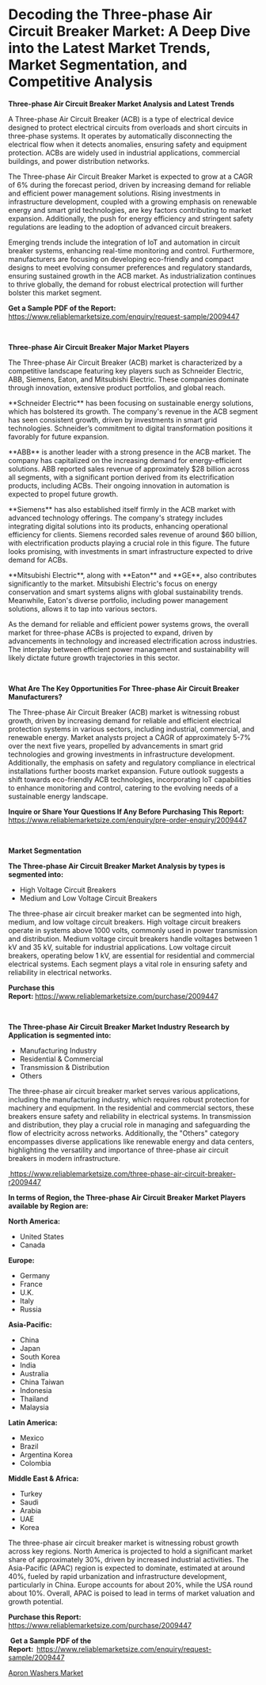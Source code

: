 <p><h1>Decoding the Three-phase Air Circuit Breaker Market: A Deep Dive into the Latest Market Trends, Market Segmentation, and Competitive Analysis</h1></p><p><strong>Three-phase Air Circuit Breaker Market Analysis and Latest Trends</strong></p>
<p><p>A Three-phase Air Circuit Breaker (ACB) is a type of electrical device designed to protect electrical circuits from overloads and short circuits in three-phase systems. It operates by automatically disconnecting the electrical flow when it detects anomalies, ensuring safety and equipment protection. ACBs are widely used in industrial applications, commercial buildings, and power distribution networks.</p><p>The Three-phase Air Circuit Breaker Market is expected to grow at a CAGR of 6% during the forecast period, driven by increasing demand for reliable and efficient power management solutions. Rising investments in infrastructure development, coupled with a growing emphasis on renewable energy and smart grid technologies, are key factors contributing to market expansion. Additionally, the push for energy efficiency and stringent safety regulations are leading to the adoption of advanced circuit breakers.</p><p>Emerging trends include the integration of IoT and automation in circuit breaker systems, enhancing real-time monitoring and control. Furthermore, manufacturers are focusing on developing eco-friendly and compact designs to meet evolving consumer preferences and regulatory standards, ensuring sustained growth in the ACB market. As industrialization continues to thrive globally, the demand for robust electrical protection will further bolster this market segment.</p></p>
<p><strong>Get a Sample PDF of the Report:&nbsp;</strong> <a href="https://www.reliablemarketsize.com/enquiry/request-sample/2009447?utm_campaign=2731&utm_medium=2&utm_source=Github&utm_content=ia&utm_term=02032025&utm_id=three-phase-air-circuit-breaker">https://www.reliablemarketsize.com/enquiry/request-sample/2009447</a></p>
<p>&nbsp;</p>
<p><strong>Three-phase Air Circuit Breaker Major Market Players</strong></p>
<p><p>The Three-phase Air Circuit Breaker (ACB) market is characterized by a competitive landscape featuring key players such as Schneider Electric, ABB, Siemens, Eaton, and Mitsubishi Electric. These companies dominate through innovation, extensive product portfolios, and global reach.</p><p>**Schneider Electric** has been focusing on sustainable energy solutions, which has bolstered its growth. The company's revenue in the ACB segment has seen consistent growth, driven by investments in smart grid technologies. Schneider’s commitment to digital transformation positions it favorably for future expansion.</p><p>**ABB** is another leader with a strong presence in the ACB market. The company has capitalized on the increasing demand for energy-efficient solutions. ABB reported sales revenue of approximately $28 billion across all segments, with a significant portion derived from its electrification products, including ACBs. Their ongoing innovation in automation is expected to propel future growth.</p><p>**Siemens** has also established itself firmly in the ACB market with advanced technology offerings. The company's strategy includes integrating digital solutions into its products, enhancing operational efficiency for clients. Siemens recorded sales revenue of around $60 billion, with electrification products playing a crucial role in this figure. The future looks promising, with investments in smart infrastructure expected to drive demand for ACBs.</p><p>**Mitsubishi Electric**, along with **Eaton** and **GE**, also contributes significantly to the market. Mitsubishi Electric's focus on energy conservation and smart systems aligns with global sustainability trends. Meanwhile, Eaton's diverse portfolio, including power management solutions, allows it to tap into various sectors.</p><p>As the demand for reliable and efficient power systems grows, the overall market for three-phase ACBs is projected to expand, driven by advancements in technology and increased electrification across industries. The interplay between efficient power management and sustainability will likely dictate future growth trajectories in this sector.</p></p>
<p>&nbsp;</p>
<p><strong>What Are The Key Opportunities For Three-phase Air Circuit Breaker Manufacturers?</strong></p>
<p><p>The Three-phase Air Circuit Breaker (ACB) market is witnessing robust growth, driven by increasing demand for reliable and efficient electrical protection systems in various sectors, including industrial, commercial, and renewable energy. Market analysts project a CAGR of approximately 5-7% over the next five years, propelled by advancements in smart grid technologies and growing investments in infrastructure development. Additionally, the emphasis on safety and regulatory compliance in electrical installations further boosts market expansion. Future outlook suggests a shift towards eco-friendly ACB technologies, incorporating IoT capabilities to enhance monitoring and control, catering to the evolving needs of a sustainable energy landscape.</p></p>
<p><strong>Inquire or Share Your Questions If Any Before Purchasing This Report:</strong> <a href="https://www.reliablemarketsize.com/enquiry/pre-order-enquiry/2009447?utm_campaign=2731&utm_medium=2&utm_source=Github&utm_content=ia&utm_term=02032025&utm_id=three-phase-air-circuit-breaker">https://www.reliablemarketsize.com/enquiry/pre-order-enquiry/2009447</a></p>
<p>&nbsp;</p>
<p><strong>Market Segmentation</strong></p>
<p><strong>The Three-phase Air Circuit Breaker Market Analysis by types is segmented into:</strong></p>
<p><ul><li>High Voltage Circuit Breakers</li><li>Medium and Low Voltage Circuit Breakers</li></ul></p>
<p><p>The three-phase air circuit breaker market can be segmented into high, medium, and low voltage circuit breakers. High voltage circuit breakers operate in systems above 1000 volts, commonly used in power transmission and distribution. Medium voltage circuit breakers handle voltages between 1 kV and 35 kV, suitable for industrial applications. Low voltage circuit breakers, operating below 1 kV, are essential for residential and commercial electrical systems. Each segment plays a vital role in ensuring safety and reliability in electrical networks.</p></p>
<p><strong>Purchase this Report:&nbsp;</strong><a href="https://www.reliablemarketsize.com/purchase/2009447?utm_campaign=2731&utm_medium=2&utm_source=Github&utm_content=ia&utm_term=02032025&utm_id=three-phase-air-circuit-breaker">https://www.reliablemarketsize.com/purchase/2009447</a></p>
<p>&nbsp;</p>
<p><strong>The Three-phase Air Circuit Breaker Market Industry Research by Application is segmented into:</strong></p>
<p><ul><li>Manufacturing Industry</li><li>Residential & Commercial</li><li>Transmission & Distribution</li><li>Others</li></ul></p>
<p><p>The three-phase air circuit breaker market serves various applications, including the manufacturing industry, which requires robust protection for machinery and equipment. In the residential and commercial sectors, these breakers ensure safety and reliability in electrical systems. In transmission and distribution, they play a crucial role in managing and safeguarding the flow of electricity across networks. Additionally, the "Others" category encompasses diverse applications like renewable energy and data centers, highlighting the versatility and importance of three-phase air circuit breakers in modern infrastructure.</p></p>
<p><a href="https://www.reliablemarketsize.com/three-phase-air-circuit-breaker-r2009447?utm_campaign=2731&utm_medium=2&utm_source=Github&utm_content=ia&utm_term=02032025&utm_id=three-phase-air-circuit-breaker">&nbsp;https://www.reliablemarketsize.com/three-phase-air-circuit-breaker-r2009447</a></p>
<p><strong>In terms of Region, the Three-phase Air Circuit Breaker Market Players available by Region are:</strong></p>
<p>
    <p> <strong> North America: </strong>
        <ul>
            <li>United States</li>
            <li>Canada</li>
        </ul>
        </p> 
    <p> <strong> Europe: </strong>
        <ul>
            <li>Germany</li>
            <li>France</li>
            <li>U.K.</li>
            <li>Italy</li>
            <li>Russia</li>
        </ul>
        </p> 
    <p> <strong> Asia-Pacific: </strong>
        <ul>
            <li>China</li>
            <li>Japan</li>
            <li>South Korea</li>
            <li>India</li>
            <li>Australia</li>
            <li>China Taiwan</li>
            <li>Indonesia</li>
            <li>Thailand</li>
            <li>Malaysia</li>
        </ul>
        </p> 
    <p> <strong> Latin America: </strong>
        <ul>
            <li>Mexico</li>
            <li>Brazil</li>
            <li>Argentina Korea</li>
            <li>Colombia</li>
        </ul>
        </p> 
    <p> <strong> Middle East & Africa: </strong>
        <ul>
            <li>Turkey</li>
            <li>Saudi</li>
            <li>Arabia</li>
            <li>UAE</li>
            <li>Korea</li>
        </ul>
    </p>
    </p>
<p><p>The three-phase air circuit breaker market is witnessing robust growth across key regions. North America is projected to hold a significant market share of approximately 30%, driven by increased industrial activities. The Asia-Pacific (APAC) region is expected to dominate, estimated at around 40%, fueled by rapid urbanization and infrastructure development, particularly in China. Europe accounts for about 20%, while the USA round about 10%. Overall, APAC is poised to lead in terms of market valuation and growth potential.</p></p>
<p><strong>Purchase this Report: </strong><a href="https://www.reliablemarketsize.com/purchase/2009447?utm_campaign=2731&utm_medium=2&utm_source=Github&utm_content=ia&utm_term=02032025&utm_id=three-phase-air-circuit-breaker">https://www.reliablemarketsize.com/purchase/2009447</a></p>
<p>&nbsp;<strong>Get a Sample PDF of the Report:&nbsp;&nbsp;</strong><a href="https://www.reliablemarketsize.com/enquiry/request-sample/2009447?utm_campaign=2731&utm_medium=2&utm_source=Github&utm_content=ia&utm_term=02032025&utm_id=three-phase-air-circuit-breaker">https://www.reliablemarketsize.com/enquiry/request-sample/2009447</a></p>
<p><strong></strong></p>
<p><p><a href="https://github.com/zupankocka/Market-Research-Report-List-1/blob/main/apron-washers-market.md?utm_campaign=2731&utm_medium=2&utm_source=Github&utm_content=ia&utm_term=02032025&utm_id=three-phase-air-circuit-breaker">Apron Washers Market</a></p></p>